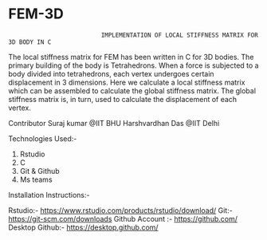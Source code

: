 # FEM-3D

                              IMPLEMENTATION OF LOCAL STIFFNESS MATRIX FOR 3D BODY IN C
                              
The local stiffness matrix for FEM has been written in C for 3D bodies. The primary building of the body is Tetrahedrons. When a force is subjected to a body divided into tetrahedrons, each vertex undergoes certain displacement in 3 dimensions. Here we calculate a local stiffness matrix which can be assembled to calculate the global stiffness matrix. The global stiffness matrix is, in turn, used to calculate the displacement of each vertex. 


Contributor
Suraj kumar       @IIT BHU
Harshvardhan Das @IIT Delhi

Technologies Used:-
 1. Rstudio
 2. C
 2. Git & Github
 3. Ms teams

Installation Instructions:-

Rstudio:- https://www.rstudio.com/products/rstudio/download/
Git:- https://git-scm.com/downloads
Github Account :- https://github.com/
Desktop Github:- https://desktop.github.com/


